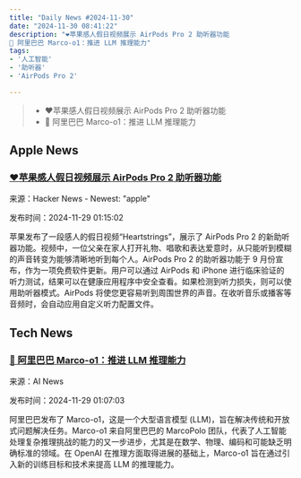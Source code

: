 ```yaml
---
title: "Daily News #2024-11-30"
date: "2024-11-30 08:41:22"
description: "❤️苹果感人假日视频展示 AirPods Pro 2 助听器功能
🌟 阿里巴巴 Marco-o1：推进 LLM 推理能力"
tags: 
- '人工智能'
- '助听器'
- 'AirPods Pro 2'

---
```


> - ❤️苹果感人假日视频展示 AirPods Pro 2 助听器功能
> - 🌟 阿里巴巴 Marco-o1：推进 LLM 推理能力

## Apple News

### [❤️苹果感人假日视频展示 AirPods Pro 2 助听器功能](https://9to5mac.com/2024/11/28/heartwarming-apple-holiday-video-showcases-airpods-pro-2-hearing-aid-feature/)

来源：Hacker News - Newest: "apple"

发布时间：2024-11-29 01:15:02

苹果发布了一段感人的假日视频“Heartstrings”，展示了 AirPods Pro 2 的新助听器功能。视频中，一位父亲在家人打开礼物、唱歌和表达爱意时，从只能听到模糊的声音转变为能够清晰地听到每个人。AirPods Pro 2 的助听器功能于 9 月份宣布，作为一项免费软件更新。用户可以通过 AirPods 和 iPhone 进行临床验证的听力测试，结果可以在健康应用程序中安全查看。如果检测到听力损失，则可以使用助听器模式。AirPods 将使您更容易听到周围世界的声音。在收听音乐或播客等音频时，会自动应用自定义听力配置文件。

## Tech News

### [🌟 阿里巴巴 Marco-o1：推进 LLM 推理能力](https://www.artificialintelligence-news.com/news/alibaba-marco-o1-advancing-llm-reasoning-capabilities/?utm_source=rss&utm_medium=rss&utm_campaign=alibaba-marco-o1-advancing-llm-reasoning-capabilities)

来源：AI News

发布时间：2024-11-29 01:07:03

阿里巴巴发布了 Marco-o1，这是一个大型语言模型 (LLM)，旨在解决传统和开放式问题解决任务。Marco-o1 来自阿里巴巴的 MarcoPolo 团队，代表了人工智能处理复杂推理挑战的能力的又一步进步，尤其是在数学、物理、编码和可能缺乏明确标准的领域。在 OpenAI 在推理方面取得进展的基础上，Marco-o1 旨在通过引入新的训练目标和技术来提高 LLM 的推理能力。
